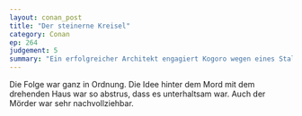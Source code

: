```yaml
---
layout: conan_post
title: "Der steinerne Kreisel"
category: Conan
ep: 264
judgement: 5
summary: "Ein erfolgreicher Architekt engagiert Kogoro wegen eines Stalkers. Dessen skurriles Haus soll noch anderweitig Aufmerksamkeit erhalten..."
---
```


Die Folge war ganz in Ordnung. Die Idee hinter dem Mord mit dem drehenden Haus war so abstrus, dass es unterhaltsam war.
Auch der Mörder war sehr nachvollziehbar.